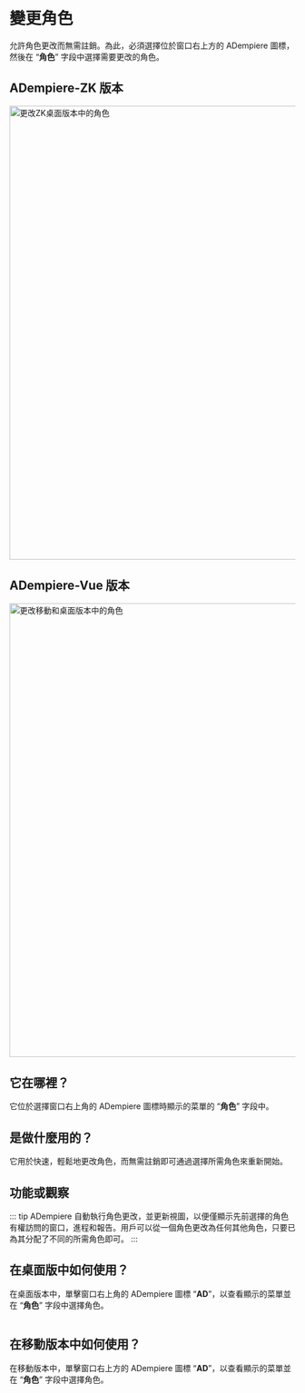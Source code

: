 # 變更角色

允許角色更改而無需註銷。為此，必須選擇位於窗口右上方的 ADempiere 圖標，然後在 “**角色**” 字段中選擇需要更改的角色。

## ADempiere-ZK 版本

<img :src="$withBase('/images/components/change-role/zk-desktop-version-change-role.png')" alt="更改ZK桌面版本中的角色" width="800px">

## ADempiere-Vue 版本

<img :src="$withBase('/images/components/change-role/ui-version-change-role.png')" alt="更改移動和桌面版本中的角色" width="800px">

## 它在哪裡？

它位於選擇窗口右上角的 ADempiere 圖標時顯示的菜單的 “**角色**” 字段中。

## 是做什麼用的？

它用於快速，輕鬆地更改角色，而無需註銷即可通過選擇所需角色來重新開始。

## 功能或觀察

::: tip
ADempiere 自動執行角色更改，並更新視圖，以便僅顯示先前選擇的角色有權訪問的窗口，進程和報告。用戶可以從一個角色更改為任何其他角色，只要已為其分配了不同的所需角色即可。
:::

## 在桌面版中如何使用？

在桌面版本中，單擊窗口右上角的 ADempiere 圖標 “**AD**”，以查看顯示的菜單並在 “**角色**” 字段中選擇角色。

<img :src="$withBase('/images/components/change-role/how-to-use-it-in-the-desktop-version.gif')" />

## 在移動版本中如何使用？

在移動版本中，單擊窗口右上方的 ADempiere 圖標 “**AD**”，以查看顯示的菜單並在 “**角色**” 字段中選擇角色。

<img :src="$withBase('/images/components/change-role/how-to-use-it-in-the-mobile-version.gif')" />
